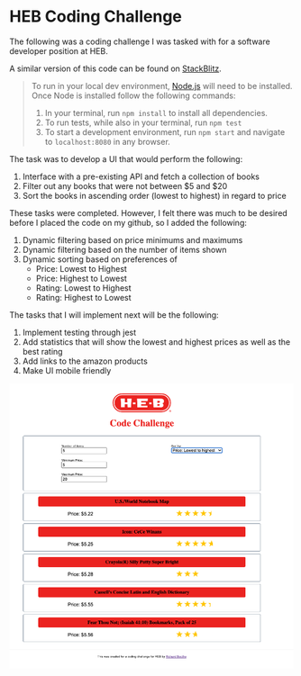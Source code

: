 # HEB Coding Challenge

The following was a coding challenge I was tasked with for a software developer position at HEB. 

A similar version of this code can be found on [StackBlitz](https://stackblitz.com/edit/heb-code-challenge?file=src/App.js).

> To run in your local dev environment, [Node.js](https://nodejs.org/en/download/) will need to be installed. Once Node is installed follow the following commands:
>   1. In your terminal, run `npm install` to install all dependencies.
>   2. To run tests, while also in your terminal, run `npm test`
>   3. To start a development environment, run `npm start` and navigate to `localhost:8080` in any browser.

The task was to develop a UI that would perform the following:
1. Interface with a pre-existing API and fetch a collection of books
2. Filter out any books that were not between $5 and $20
3. Sort the books in ascending order (lowest to highest) in regard to price

These tasks were completed. However, I felt there was much to be desired before I placed the code on my github, so I added the following:
1. Dynamic filtering based on price minimums and maximums
2. Dynamic filtering based on the number of items shown
3. Dynamic sorting based on preferences of 
    - Price: Lowest to Highest
    - Price: Highest to Lowest
    - Rating: Lowest to Highest
    - Rating: Highest to Lowest

The tasks that I will implement next will be the following:
1. Implement testing through jest
2. Add statistics that will show the lowest and highest prices as well as the best rating
3. Add links to the amazon products
4. Make UI mobile friendly

![HEB CODE CHALLENGE PREVIEW](./public/heb-preview.png)
